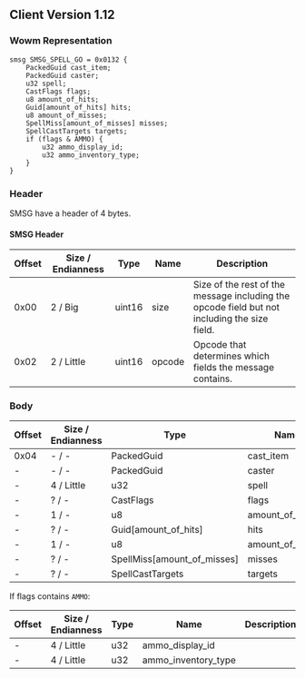 ## Client Version 1.12

### Wowm Representation
```rust,ignore
smsg SMSG_SPELL_GO = 0x0132 {
    PackedGuid cast_item;    
    PackedGuid caster;    
    u32 spell;    
    CastFlags flags;    
    u8 amount_of_hits;    
    Guid[amount_of_hits] hits;    
    u8 amount_of_misses;    
    SpellMiss[amount_of_misses] misses;    
    SpellCastTargets targets;    
    if (flags & AMMO) {        
        u32 ammo_display_id;        
        u32 ammo_inventory_type;        
    }    
}

```
### Header
SMSG have a header of 4 bytes.

#### SMSG Header
| Offset | Size / Endianness | Type   | Name   | Description |
| ------ | ----------------- | ------ | ------ | ----------- |
| 0x00   | 2 / Big           | uint16 | size   | Size of the rest of the message including the opcode field but not including the size field.|
| 0x02   | 2 / Little        | uint16 | opcode | Opcode that determines which fields the message contains.|
### Body
| Offset | Size / Endianness | Type | Name | Description |
| ------ | ----------------- | ---- | ---- | ----------- |
| 0x04 | - / - | PackedGuid | cast_item |  |
| - | - / - | PackedGuid | caster |  |
| - | 4 / Little | u32 | spell |  |
| - | ? / - | CastFlags | flags |  |
| - | 1 / - | u8 | amount_of_hits |  |
| - | ? / - | Guid[amount_of_hits] | hits |  |
| - | 1 / - | u8 | amount_of_misses |  |
| - | ? / - | SpellMiss[amount_of_misses] | misses |  |
| - | ? / - | SpellCastTargets | targets |  |

If flags contains `AMMO`:

| Offset | Size / Endianness | Type | Name | Description |
| ------ | ----------------- | ---- | ---- | ----------- |
| - | 4 / Little | u32 | ammo_display_id |  |
| - | 4 / Little | u32 | ammo_inventory_type |  |
